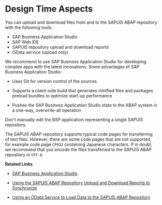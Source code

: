 <!-- loiofde0f8602258412dbb44f8770db7463b -->

# Design Time Aspects

You can upload and download files from and to the SAPUI5 ABAP repository with the following tools:

-   SAP Business Application Studio
-   SAP Web IDE
-   SAPUI5 repository upload and download reports
-   OData service \(upload only\)

We recommend to use SAP Business Application Studio for developing complex apps with the latest innovations. Some advantages of SAP Business Application Studio:

-   Uses Git for version control of the sources

-   Supports a client-side build that generates minified files and packages preload bundles to optimize start-up performance

-   Pushes the SAP Business Application Studio state to the ABAP system in a one-way, overwrite-all operation


Don't manually edit the BSP application representing a single SAPUI5 repository.

The SAPUI5 ABAP repository supports typical code pages for transferring of text files. However, there are some code pages that are not supported, for example code page `CP932` containing Japanese characters. If in doubt, we recommend that you encode the files transferred to the SAPUI5 ABAP repository in `UTF-8`.

**Related Links**

-   [SAP Business Application Studio](https://help.sap.com/viewer/product/SAP%2520Business%2520Application%2520Studio/Cloud/en-US)

-   [Using the SAPUI5 ABAP Repository Upload and Download Reports to Synchronize](using-the-sapui5-abap-repository-upload-and-download-reports-to-synchronize-a560bd6.md)

-   [Using an OData Service to Load Data to the SAPUI5 ABAP Repository](using-an-odata-service-to-load-data-to-the-sapui5-abap-repository-a883327.md)

